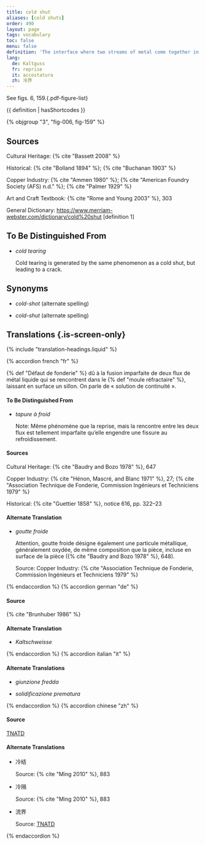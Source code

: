 ```yaml
---
title: cold shut
aliases: [cold shuts]
order: 490
layout: page
tags: vocabulary
toc: false
menu: false
definition: 'The interface where two streams of metal come together in the {% def "mold" %} but do not fuse properly, often due to premature cooling of the metal in the mold. A cold shut may also describe a hole or void in a {% def "cast (n.)" "cast" %} caused by premature cooling ({% cite "Rome and Young 2003" %}, 303). The cooled metal edges will be rounded in profile.'
lang:
  de: Kaltguss
  fr: reprise
  it: accostatura
  zh: 冷界
---
```


See figs. 6, 159.{.pdf-figure-list}

{{ definition | hasShortcodes }}

{% objgroup "3", "fig-006, fig-159" %}

## Sources

Cultural Heritage: {% cite "Bassett 2008" %}

Historical: {% cite "Bolland 1894" %}; {% cite "Buchanan 1903" %}

Copper Industry: {% cite "Ammen 1980" %}; {% cite "American Foundry Society (AFS) n.d." %}; {% cite "Palmer 1929" %}

Art and Craft Textbook: {% cite "Rome and Young 2003" %}, 303

General Dictionary: <https://www.merriam-webster.com/dictionary/cold%20shut> [definition 1]

## To Be Distinguished From

- *cold tearing*

    Cold tearing is generated by the same phenomenon as a cold shut, but leading to a crack.

## Synonyms

- *cold-shot* (alternate spelling)

- *cold-shut* (alternate spelling)

## Translations {.is-screen-only}

<div class="accordion">
{% include "translation-headings.liquid" %}

{% accordion french "fr" %}

{% def "Défaut de fonderie" %} dû à la fusion imparfaite de deux flux de métal liquide qui se rencontrent dans le {% def "moule réfractaire" %}, laissant en surface un sillon. On parle de « solution de continuité ».

#### To Be Distinguished From

- *tapure à froid*

    Note: Même phénomène que la reprise, mais la rencontre entre les deux flux est tellement imparfaite qu’elle engendre une fissure au refroidissement.

#### Sources

Cultural Heritage: {% cite "Baudry and Bozo 1978" %}, 647

Copper Industry: {% cite "Hénon, Mascré, and Blanc 1971" %}, 27; {% cite "Association Technique de Fonderie, Commission Ingénieurs et Techniciens 1979" %}

Historical: {% cite "Guettier 1858" %}, notice 616, pp. 322–23

#### Alternate Translation

- *goutte froide*

    Attention, goutte froide désigne également une particule métallique, généralement oxydée, de même composition que la pièce, incluse en surface de la pièce ({% cite "Baudry and Bozo 1978" %}, 648).

    Source: Copper Industry: {% cite "Association Technique de Fonderie, Commission Ingénieurs et Techniciens 1979" %}

{% endaccordion %}
{% accordion german "de" %}

#### Source

{% cite "Brunhuber 1986" %}

#### Alternate Translation

- *Kaltschweisse*

{% endaccordion %}
{% accordion italian "it" %}

#### Alternate Translations

- *giunzione fredda*

- *solidificazione prematura*

{% endaccordion %}
{% accordion chinese "zh" %}

#### Source

[TNATD](http://terms.naer.edu.tw/detail/627912/?index=1)

#### Alternate Translations

- <span lang="zh">冷结</span>

    Source: {% cite "Ming 2010" %}, 883

- <span lang="zh">冷隔</span>

    Source: {% cite "Ming 2010" %}, 883

- <span lang="zh">流界</span>

    Source: [TNATD](http://terms.naer.edu.tw/detail/627912/?index=1)

{% endaccordion %}

</div>
